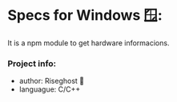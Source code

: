 # Specs for Windows 🪟:

It is a npm module to get hardware informacions.

### Project info:
- author: Riseghost 👻
- languague: C/C++
